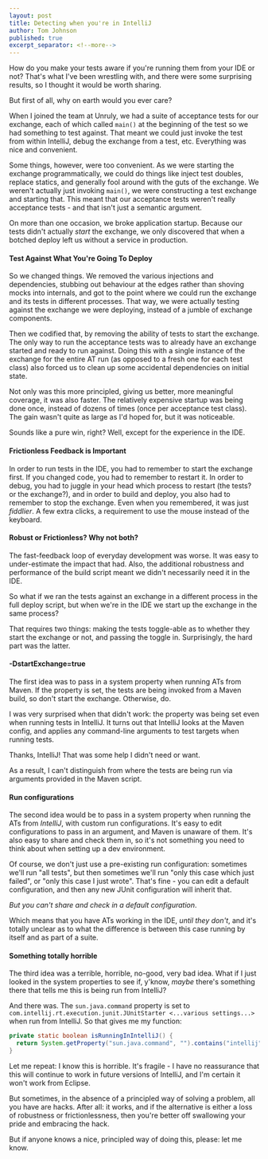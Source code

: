 ```yaml
---
layout: post
title: Detecting when you're in IntelliJ
author: Tom Johnson
published: true
excerpt_separator: <!--more-->
---
```


How do you make your tests aware if you're running them from your IDE or not?
That's what I've been wrestling with, and there were some surprising results,
so I thought it would be worth sharing.

<!--more-->

But first of all, why on earth would you ever care?

When I joined the team at Unruly, we had a suite of acceptance tests for our
exchange, each of which called `main()` at the beginning of the test so we had
something to test against. That meant we could just invoke the test from within
IntelliJ, debug the exchange from a test, etc. Everything was nice and convenient.

Some things, however, were too convenient. As we were starting the exchange
programmatically, we could do things like inject test doubles, replace statics,
and generally fool around with the guts of the exchange. We weren't actually just
invoking `main()`, we were constructing a test exchange and starting that.
This meant that our acceptance tests weren't really acceptance tests - and that
isn't just a semantic argument.

On more than one occasion, we broke application startup. Because our tests didn't
actually *start* the exchange, we only discovered that when a botched deploy left
us without a service in production.

#### Test Against What You're Going To Deploy

So we changed things. We removed the various injections and dependencies, stubbing
out behaviour at the edges rather than shoving mocks into internals, and got to
the point where we could run the exchange and its tests in different processes.
That way, we were actually testing against the exchange we were deploying, instead
of a jumble of exchange components.

Then we codified that, by removing the ability of tests to start the exchange.
The only way to run the acceptance tests was to already have an exchange started
and ready to run against. Doing this with a single instance of the exchange for
the entire AT run (as opposed to a fresh one for each test class) also forced us
to clean up some accidental dependencies on initial state.

Not only was this more principled, giving us better, more meaningful coverage,
it was also faster. The relatively expensive startup was being done once, instead
of dozens of times (once per acceptance test class). The gain wasn't quite as
large as I'd hoped for, but it was noticeable.

Sounds like a pure win, right? Well, except for the experience in the IDE.

#### Frictionless Feedback is Important

In order to run tests in the IDE, you had to remember to start the exchange first.
If you changed code, you had to remember to restart it. In order to debug, you
had to juggle in your head which process to restart (the tests? or the exchange?),
and in order to build and deploy, you also had to remember to stop the exchange.
Even when you remembered, it was just *fiddlier*. A few extra clicks, a requirement
to use the mouse instead of the keyboard.

#### Robust or Frictionless? Why not both?

The fast-feedback loop of everyday development was worse. It was easy to under-estimate
the impact that had. Also, the additional robustness and performance of the build
script meant we didn't necessarily need it in the IDE.

So what if we ran the tests against an exchange in a different process in the
full deploy script, but when we're in the IDE we start up the exchange in the
same process?

That requires two things: making the tests toggle-able as to whether they start
the exchange or not, and passing the toggle in. Surprisingly, the hard part was
the latter.

#### -DstartExchange=true

The first idea was to pass in a system property when running ATs from Maven.
If the property is set, the tests are being invoked from a Maven build, so don't
start the exchange. Otherwise, do.

I was very surprised when that didn't work: the property was being set even when
running tests in IntelliJ. It turns out that IntelliJ looks at the Maven config,
and applies any command-line arguments to test targets when running tests.

Thanks, IntelliJ! That was some help I didn't need or want.

As a result, I can't distinguish from where the tests are being run via
arguments provided in the Maven script.

#### Run configurations

The second idea would be to pass in a system property when running the ATs from
*IntelliJ*, with custom run configurations. It's easy to edit configurations to
pass in an argument, and Maven is unaware of them. It's also easy to share and
check them in, so it's not something you need to think about when setting up a
dev environment.

Of course, we don't just use a pre-existing run configuration: sometimes we'll
run "all tests", but then sometimes we'll run "only this case which just failed",
or "only this case I just wrote". That's fine - you can edit a default configuration,
and then any new JUnit configuration will inherit that.

*But you can't share and check in a default configuration*.

Which means that you have ATs working in the IDE, *until they don't*, and it's
totally unclear as to what the difference is between this case running by itself
and as part of a suite.

#### Something totally horrible

The third idea was a terrible, horrible, no-good, very bad idea. What if I just
looked in the system properties to see if, y'know, *maybe* there's something there
that tells me this is being run from IntelliJ?

And there was. The `sun.java.command` property is set to
`com.intellij.rt.execution.junit.JUnitStarter <...various settings...>` when run
from IntelliJ. So that gives me my function:

```java
private static boolean isRunningInIntelliJ() {
  return System.getProperty("sun.java.command", "").contains("intellij");
}
```

Let me repeat: I know this is horrible. It's fragile - I have no reassurance that
this will continue to work in future versions of IntelliJ, and I'm certain it
won't work from Eclipse.

But sometimes, in the absence of a principled way of solving a problem, all you
have are hacks. After all: it works, and if the alternative is either a loss of
robustness or frictionlessness, then you're better off swallowing your pride and
embracing the hack.

But if anyone knows a nice, principled way of doing this, please: let me know.
